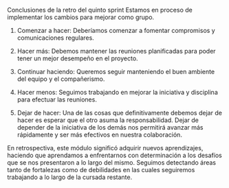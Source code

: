 Conclusiones de la retro del quinto sprint
Estamos en proceso de implementar los cambios para mejorar como grupo.

1. Comenzar a hacer:
Deberíamos comenzar a fomentar compromisos y comunicaciones regulares.

3. Hacer más:
Debemos mantener las reuniones planificadas para poder tener un mejor desempeño en el proyecto.

4. Continuar haciendo:
Queremos seguir manteniendo el buen ambiente del equipo y el compañerismo. 

5. Hacer menos:
Seguimos trabajando en mejorar la iniciativa y disciplina para efectuar las reuniones.

6. Dejar de hacer:
Una de las cosas que definitivamente debemos dejar de hacer es esperar que el otro asuma la responsabilidad. Dejar de depender de la iniciativa de los demás nos permitirá avanzar más rápidamente y ser más efectivos en nuestra colaboración.


En retrospectiva, este módulo significó adquirir nuevos aprendizajes, haciendo que aprendamos a enfrentarnos con determinación a los desafíos que se nos presentaron a lo largo del mismo.
Seguimos detectando áreas tanto de fortalezas como de debilidades en las cuales seguiremos trabajando a lo largo de la cursada restante.
